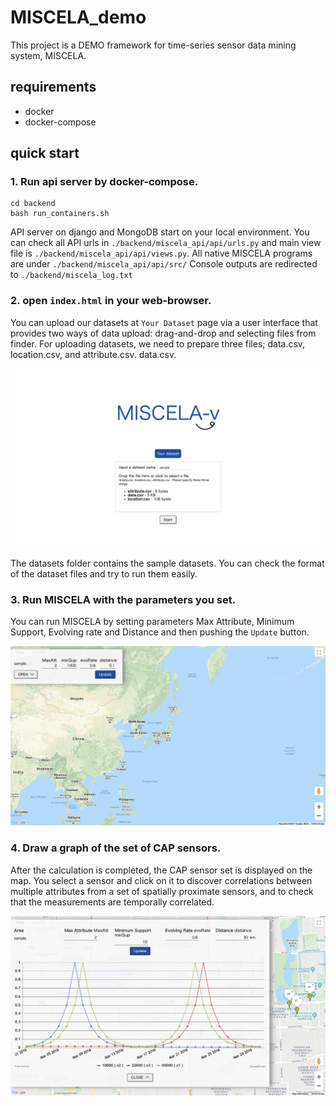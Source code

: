 # MISCELA_demo

This project is a DEMO framework for time-series sensor data mining system, MISCELA.

## requirements

* docker
* docker-compose

## quick start

### 1. Run api server by docker-compose.

  ```
  cd backend
  bash run_containers.sh
  ```

  API server on django and MongoDB start on your local environment.
  You can check all API urls in `./backend/miscela_api/api/urls.py` and main view file is `./backend/miscela_api/api/views.py`.
  All native MISCELA programs are under `./backend/miscela_api/api/src/`
  Console outputs are redirected to `./backend/miscela_log.txt`

### 2. open `index.html` in your web-browser. 

You can upload our datasets at `Your Dataset` page via a user interface that provides two ways of data upload: drag-and-drop and selecting files from finder. For uploading datasets, we need to prepare three files; data.csv, location.csv, and attribute.csv. data.csv. 

![Sample Image 1](/img/upload_dataset.png)

The datasets folder contains the sample datasets. You can check the format of the dataset files and try to run them easily.

### 3. Run MISCELA with the parameters you set.

You can run MISCELA by setting parameters Max Attribute, Minimum Support, Evolving rate and Distance and then pushing the `Update` button.

![Sample Image 2](/img/set_parameters.png)


### 4. Draw a graph of the set of CAP sensors.

After the calculation is completed, the CAP sensor set is displayed on the map. You select a sensor and click on it to discover correlations between multiple attributes from a set of spatially proximate sensors, and to check that the measurements are temporally correlated.

![Sample Image 3](/img/draw_graph.png)